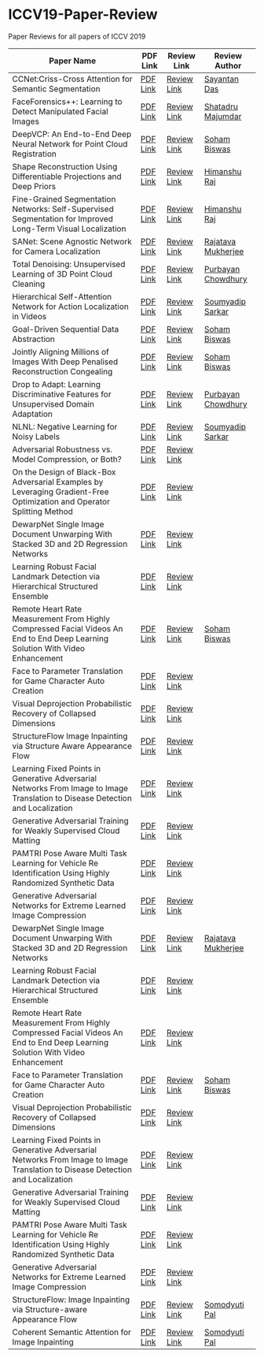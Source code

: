 # ICCV19-Paper-Review

Paper Reviews for all papers of ICCV 2019

| Paper Name  | PDF Link | Review Link  | Review Author |
|---|---|---|---|
| CCNet:Criss-Cross Attention for Semantic Segmentation| [PDF Link](https://arxiv.org/pdf/1811.11721.pdf) | [Review Link](https://www.youtube.com/watch?v=wF-DdshOpCw)  | [Sayantan Das](https://github.com/ucalyptus/)|
| FaceForensics++: Learning to Detect Manipulated Facial Images  | [PDF Link](http://openaccess.thecvf.com/content_ICCV_2019/papers/Rossler_FaceForensics_Learning_to_Detect_Manipulated_Facial_Images_ICCV_2019_paper.pdf) | [Review Link](https://{{site.github.owner_name}}.github.io/ICCV19-Paper-Review/FaceForensics%2B%2B)  | [Shatadru Majumdar](https://www.linkedin.com/in/shatadru-majumdar-ab262317b)|
| DeepVCP: An End-to-End Deep Neural Network for Point Cloud Registration  | [PDF Link](http://openaccess.thecvf.com/content_ICCV_2019/papers/Lu_DeepVCP_An_End-to-End_Deep_Neural_Network_for_Point_Cloud_Registration_ICCV_2019_paper.pdf) | [Review Link](https://{{site.github.owner_name}}.github.io/ICCV19-Paper-Review/DeepVCP)  | [Soham Biswas](https://www.linkedin.com/in/soham-biswas-590784168/)|
| Shape Reconstruction Using Differentiable Projections and Deep Priors  | [PDF Link](http://openaccess.thecvf.com/content_ICCV_2019/papers/Gadelha_Shape_Reconstruction_Using_Differentiable_Projections_and_Deep_Priors_ICCV_2019_paper.pdf) | [Review Link](https://{{site.github.owner_name}}.github.io/ICCV19-Paper-Review/Shape_Reconstruction)  | [Himanshu Raj](https://github.com/himanshuraj001)|
| Fine-Grained Segmentation Networks: Self-Supervised Segmentation for Improved Long-Term Visual Localization  | [PDF Link](http://openaccess.thecvf.com/content_ICCV_2019/papers/Larsson_Fine-Grained_Segmentation_Networks_Self-Supervised_Segmentation_for_Improved_Long-Term_Visual_Localization_ICCV_2019_paper.pdf) | [Review Link](https://{{site.github.owner_name}}.github.io/ICCV19-Paper-Review/Fine-Grained%20Segmentation%20Networks%20Self-Supervised%20Segmentation%20for%20Improved%20Long-Term%20Visual%20Localization)  | [Himanshu Raj](https://github.com/himanshuraj001)|
| SANet: Scene Agnostic Network for Camera Localization  | [PDF Link](http://openaccess.thecvf.com/content_ICCV_2019/papers/Yang_SANet_Scene_Agnostic_Network_for_Camera_Localization_ICCV_2019_paper.pdf) | [Review Link](https://{{site.github.owner_name}}.github.io/ICCV19-Paper-Review/SANet) | [Rajatava Mukherjee](https://www.linkedin.com/in/rajatava-mukherjee-6a3784182)|
| Total Denoising: Unsupervised Learning of 3D Point Cloud Cleaning | [PDF Link](http://openaccess.thecvf.com/content_ICCV_2019/papers/Hermosilla_Total_Denoising_Unsupervised_Learning_of_3D_Point_Cloud_Cleaning_ICCV_2019_paper.pdf) | [Review Link](https://{{site.github.owner_name}}.github.io/ICCV19-Paper-Review/Total%20Denoising)  |[Purbayan Chowdhury](https://www.linkedin.com/in/purbayan-chowdhury-38126914a/)|
| Hierarchical Self-Attention Network for Action Localization in Videos  | [PDF Link](http://openaccess.thecvf.com/content_ICCV_2019/papers/Pramono_Hierarchical_Self-Attention_Network_for_Action_Localization_in_Videos_ICCV_2019_paper.pdf) | [Review Link](https://{{site.github.owner_name}}.github.io/ICCV19-Paper-Review/Hierarchical%20Self-Attention%20Network)| [Soumyadip Sarkar](https://www.linkedin.com/in/soumyadip-sarkar-173901183/)|
| Goal-Driven Sequential Data Abstraction  | [PDF Link](http://openaccess.thecvf.com/content_ICCV_2019/papers/Muhammad_Goal-Driven_Sequential_Data_Abstraction_ICCV_2019_paper.pdf) | [Review Link](https://{{site.github.owner_name}}.github.io/ICCV19-Paper-Review/Goal-Driven%20Sequential%20Data%20Abstraction)  | [Soham Biswas](https://www.linkedin.com/in/soham-biswas-590784168/) |
| Jointly Aligning Millions of Images With Deep Penalised Reconstruction Congealing  | [PDF Link](http://openaccess.thecvf.com/content_ICCV_2019/papers/Annunziata_Jointly_Aligning_Millions_of_Images_With_Deep_Penalised_Reconstruction_Congealing_ICCV_2019_paper.pdf) | [Review Link](https://{{site.github.owner_name}}.github.io/ICCV19-Paper-Review/Reconstruction%20Congealing)  | [Soham Biswas](https://www.linkedin.com/in/soham-biswas-590784168/) |
| Drop to Adapt: Learning Discriminative Features for Unsupervised Domain Adaptation  | [PDF Link](http://openaccess.thecvf.com/content_ICCV_2019/papers/Lee_Drop_to_Adapt_Learning_Discriminative_Features_for_Unsupervised_Domain_Adaptation_ICCV_2019_paper.pdf) | [Review Link](https://{{site.github.owner_name}}.github.io/ICCV19-Paper-Review/Drop%20to%20Adapt)  |[Purbayan Chowdhury](https://www.linkedin.com/in/purbayan-chowdhury-38126914a/) |
| NLNL: Negative Learning for Noisy Labels  | [PDF Link](http://openaccess.thecvf.com/content_ICCV_2019/papers/Kim_NLNL_Negative_Learning_for_Noisy_Labels_ICCV_2019_paper.pdf) | [Review Link](https://{{site.github.owner_name}}.github.io/ICCV19-Paper-Review/NLNL)  |[Soumyadip Sarkar](https://github.com/soumya997)|
| Adversarial Robustness vs. Model Compression, or Both? | [PDF Link](http://openaccess.thecvf.com/content_ICCV_2019/papers/Ye_Adversarial_Robustness_vs._Model_Compression_or_Both_ICCV_2019_paper.pdf) | [Review Link](https://{{site.github.owner_name}}.github.io/ICCV19-Paper-Review/Adversarial%20Robustness%20Model%20Compression) | |
| On the Design of Black-Box Adversarial Examples by Leveraging Gradient-Free Optimization and Operator Splitting Method  | [PDF Link](http://openaccess.thecvf.com/content_ICCV_2019/papers/Zhao_On_the_Design_of_Black-Box_Adversarial_Examples_by_Leveraging_Gradient-Free_ICCV_2019_paper.pdf) | [Review Link](https://{{site.github.owner_name}}.github.io/ICCV19-Paper-Review/Black-Box%20Adversarial%20Examples)  | |
| DewarpNet Single Image Document Unwarping With Stacked 3D and 2D Regression Networks | [PDF Link](http://openaccess.thecvf.com/content_ICCV_2019/papers/Das_DewarpNet_Single-Image_Document_Unwarping_With_Stacked_3D_and_2D_Regression_ICCV_2019_paper.pdf) | [Review Link](https://{{site.github.owner_name}}.github.io/ICCV19-Paper-Review/DewarpNet_Single_Image_Document_Unwarping_With_Stacked_3D_and_2D_Regression_Networks) |  |
| Learning Robust Facial Landmark Detection via Hierarchical Structured Ensemble | [PDF Link](http://openaccess.thecvf.com/content_ICCV_2019/papers/Zou_Learning_Robust_Facial_Landmark_Detection_via_Hierarchical_Structured_Ensemble_ICCV_2019_paper.pdf) | [Review Link](https://{{site.github.owner_name}}.github.io/ICCV19-Paper-Review/Learning_Robust_Facial_Landmark_Detection_via_Hierarchical_Structured_Ensemble) |  |
| Remote Heart Rate Measurement From Highly Compressed Facial Videos An End to End Deep Learning Solution With Video Enhancement | [PDF Link](http://openaccess.thecvf.com/content_ICCV_2019/papers/Yu_Remote_Heart_Rate_Measurement_From_Highly_Compressed_Facial_Videos_An_ICCV_2019_paper.pdf) | [Review Link](https://{{site.github.owner_name}}.github.io/ICCV19-Paper-Review/Remote_Heart_Rate_Measurement_From_Highly_Compressed_Facial_Videos_An_End_to_End_Deep_Learning_Solution_With_Video_Enhancement) | [Soham Biswas](https://www.linkedin.com/in/soham-biswas-590784168/) |
| Face to Parameter Translation for Game Character Auto Creation | [PDF Link](http://openaccess.thecvf.com/content_ICCV_2019/papers/Shi_Face-to-Parameter_Translation_for_Game_Character_Auto-Creation_ICCV_2019_paper.pdf) | [Review Link](https://{{site.github.owner_name}}.github.io/ICCV19-Paper-Review/Face_to_Parameter_Translation_for_Game_Character_Auto_Creation) |  |
| Visual Deprojection Probabilistic Recovery of Collapsed Dimensions | [PDF Link](http://openaccess.thecvf.com/content_ICCV_2019/papers/Balakrishnan_Visual_Deprojection_Probabilistic_Recovery_of_Collapsed_Dimensions_ICCV_2019_paper.pdf) | [Review Link](https://{{site.github.owner_name}}.github.io/ICCV19-Paper-Review/Visual_Deprojection_Probabilistic_Recovery_of_Collapsed_Dimensions) |  |
| StructureFlow Image Inpainting via Structure Aware Appearance Flow | [PDF Link](http://openaccess.thecvf.com/content_ICCV_2019/papers/Ren_StructureFlow_Image_Inpainting_via_Structure-Aware_Appearance_Flow_ICCV_2019_paper.pdf) | [Review Link](https://{{site.github.owner_name}}.github.io/ICCV19-Paper-Review/StructureFlow_Image_Inpainting_via_Structure_Aware_Appearance_Flow) |  |
| Learning Fixed Points in Generative Adversarial Networks From Image to Image Translation to Disease Detection and Localization | [PDF Link](http://openaccess.thecvf.com/content_ICCV_2019/papers/Siddiquee_Learning_Fixed_Points_in_Generative_Adversarial_Networks_From_Image-to-Image_Translation_ICCV_2019_paper.pdf) | [Review Link](https://{{site.github.owner_name}}.github.io/ICCV19-Paper-Review/Learning_Fixed_Points_in_Generative_Adversarial_Networks_From_Image_to_Image_Translation_to_Disease_Detection_and_Localization) |  |
| Generative Adversarial Training for Weakly Supervised Cloud Matting | [PDF Link](http://openaccess.thecvf.com/content_ICCV_2019/papers/Zou_Generative_Adversarial_Training_for_Weakly_Supervised_Cloud_Matting_ICCV_2019_paper.pdf) | [Review Link](https://{{site.github.owner_name}}.github.io/ICCV19-Paper-Review/Generative_Adversarial_Training_for_Weakly_Supervised_Cloud_Matting) |  |
| PAMTRI Pose Aware Multi Task Learning for Vehicle Re Identification Using Highly Randomized Synthetic Data | [PDF Link](http://openaccess.thecvf.com/content_ICCV_2019/papers/Tang_PAMTRI_Pose-Aware_Multi-Task_Learning_for_Vehicle_Re-Identification_Using_Highly_Randomized_ICCV_2019_paper.pdf) | [Review Link](https://{{site.github.owner_name}}.github.io/ICCV19-Paper-Review/PAMTRI_Pose_Aware_Multi_Task_Learning_for_Vehicle_Re_Identification_Using_Highly_Randomized_Synthetic_Data) |  |
| Generative Adversarial Networks for Extreme Learned Image Compression | [PDF Link](http://openaccess.thecvf.com/content_ICCV_2019/papers/Agustsson_Generative_Adversarial_Networks_for_Extreme_Learned_Image_Compression_ICCV_2019_paper.pdf) | [Review Link](https://{{site.github.owner_name}}.github.io/ICCV19-Paper-Review/Generative_Adversarial_Networks_for_Extreme_Learned_Image_Compression) |  |
| DewarpNet Single Image Document Unwarping With Stacked 3D and 2D Regression Networks | [PDF Link](http://openaccess.thecvf.com/content_ICCV_2019/papers/Das_DewarpNet_Single-Image_Document_Unwarping_With_Stacked_3D_and_2D_Regression_ICCV_2019_paper.pdf) | [Review Link](https://{{site.github.owner_name}}.github.io/ICCV19-Paper-Review/DewarpNet_Single_Image_Document_Unwarping_With_Stacked_3D_and_2D_Regression_Networks) | [Rajatava Mukherjee](https://www.linkedin.com/in/rajatava-mukherjee-6a3784182)|
| Learning Robust Facial Landmark Detection via Hierarchical Structured Ensemble | [PDF Link](http://openaccess.thecvf.com/content_ICCV_2019/papers/Zou_Learning_Robust_Facial_Landmark_Detection_via_Hierarchical_Structured_Ensemble_ICCV_2019_paper.pdf) | [Review Link](https://{{site.github.owner_name}}.github.io/ICCV19-Paper-Review/Learning_Robust_Facial_Landmark_Detection_via_Hierarchical_Structured_Ensemble) |  |
| Remote Heart Rate Measurement From Highly Compressed Facial Videos An End to End Deep Learning Solution With Video Enhancement | [PDF Link](http://openaccess.thecvf.com/content_ICCV_2019/papers/Yu_Remote_Heart_Rate_Measurement_From_Highly_Compressed_Facial_Videos_An_ICCV_2019_paper.pdf) | [Review Link](https://{{site.github.owner_name}}.github.io/ICCV19-Paper-Review/Remote_Heart_Rate_Measurement_From_Highly_Compressed_Facial_Videos_An_End_to_End_Deep_Learning_Solution_With_Video_Enhancement) |  |
| Face to Parameter Translation for Game Character Auto Creation | [PDF Link](http://openaccess.thecvf.com/content_ICCV_2019/papers/Shi_Face-to-Parameter_Translation_for_Game_Character_Auto-Creation_ICCV_2019_paper.pdf) | [Review Link](https://{{site.github.owner_name}}.github.io/ICCV19-Paper-Review/Face_to_Parameter_Translation_for_Game_Character_Auto_Creation) | [Soham Biswas](https://www.linkedin.com/in/soham-biswas-590784168/) |
| Visual Deprojection Probabilistic Recovery of Collapsed Dimensions | [PDF Link](http://openaccess.thecvf.com/content_ICCV_2019/papers/Balakrishnan_Visual_Deprojection_Probabilistic_Recovery_of_Collapsed_Dimensions_ICCV_2019_paper.pdf) | [Review Link](https://{{site.github.owner_name}}.github.io/ICCV19-Paper-Review/Visual_Deprojection_Probabilistic_Recovery_of_Collapsed_Dimensions) |  |
| Learning Fixed Points in Generative Adversarial Networks From Image to Image Translation to Disease Detection and Localization | [PDF Link](http://openaccess.thecvf.com/content_ICCV_2019/papers/Siddiquee_Learning_Fixed_Points_in_Generative_Adversarial_Networks_From_Image-to-Image_Translation_ICCV_2019_paper.pdf) | [Review Link](https://{{site.github.owner_name}}.github.io/ICCV19-Paper-Review/Learning_Fixed_Points_in_Generative_Adversarial_Networks_From_Image_to_Image_Translation_to_Disease_Detection_and_Localization) |  |
| Generative Adversarial Training for Weakly Supervised Cloud Matting | [PDF Link](http://openaccess.thecvf.com/content_ICCV_2019/papers/Zou_Generative_Adversarial_Training_for_Weakly_Supervised_Cloud_Matting_ICCV_2019_paper.pdf) | [Review Link](https://{{site.github.owner_name}}.github.io/ICCV19-Paper-Review/Generative_Adversarial_Training_for_Weakly_Supervised_Cloud_Matting) |  |
| PAMTRI Pose Aware Multi Task Learning for Vehicle Re Identification Using Highly Randomized Synthetic Data | [PDF Link](http://openaccess.thecvf.com/content_ICCV_2019/papers/Tang_PAMTRI_Pose-Aware_Multi-Task_Learning_for_Vehicle_Re-Identification_Using_Highly_Randomized_ICCV_2019_paper.pdf) | [Review Link](https://{{site.github.owner_name}}.github.io/ICCV19-Paper-Review/PAMTRI_Pose_Aware_Multi_Task_Learning_for_Vehicle_Re_Identification_Using_Highly_Randomized_Synthetic_Data) |  |
| Generative Adversarial Networks for Extreme Learned Image Compression | [PDF Link](http://openaccess.thecvf.com/content_ICCV_2019/papers/Agustsson_Generative_Adversarial_Networks_for_Extreme_Learned_Image_Compression_ICCV_2019_paper.pdf) | [Review Link](https://{{site.github.owner_name}}.github.io/ICCV19-Paper-Review/Generative_Adversarial_Networks_for_Extreme_Learned_Image_Compression) |  |
| StructureFlow: Image Inpainting via Structure-aware Appearance Flow | [PDF Link](https://arxiv.org/pdf/1908.03852.pdf) | [Review Link](https://{{site.github.owner_name}}.github.io/ICCV19-Paper-Review/StructureFlow_Image_Inpainting_via_Structure_Aware_Appearance_Flow) |[Somodyuti Pal](https://github.com/Palspal98)  |
| Coherent Semantic Attention for Image Inpainting | [PDF Link](http://openaccess.thecvf.com/content_ICCV_2019/papers/Liu_Coherent_Semantic_Attention_for_Image_Inpainting_ICCV_2019_paper.pdf) | [Review Link](https://{{site.github.owner_name}}.github.io/ICCV19-Paper-Review/CSAII) |[Somodyuti Pal](https://github.com/Palspal98) |
